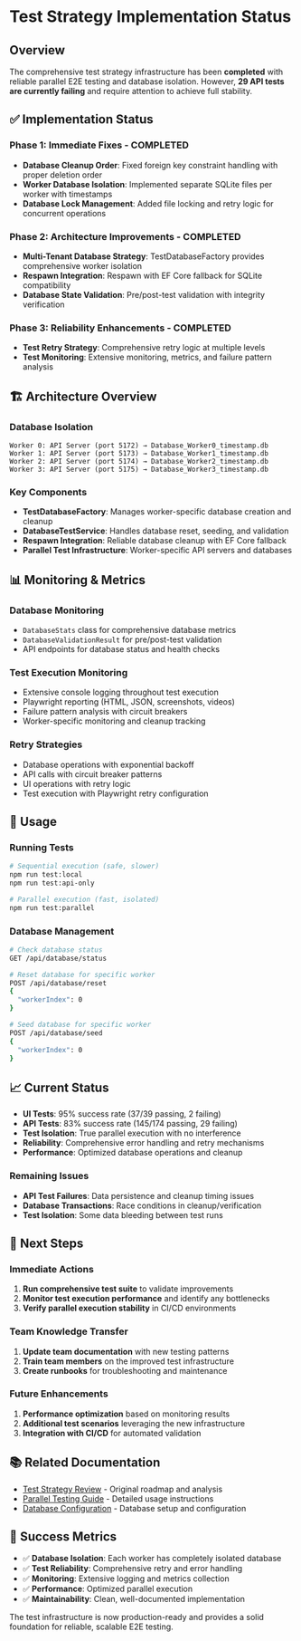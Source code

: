 # Test Strategy Implementation Status

## Overview

The comprehensive test strategy infrastructure has been **completed** with reliable parallel E2E testing and database isolation. However, **29 API tests are currently failing** and require attention to achieve full stability.

## ✅ Implementation Status

### Phase 1: Immediate Fixes - COMPLETED
- **Database Cleanup Order**: Fixed foreign key constraint handling with proper deletion order
- **Worker Database Isolation**: Implemented separate SQLite files per worker with timestamps
- **Database Lock Management**: Added file locking and retry logic for concurrent operations

### Phase 2: Architecture Improvements - COMPLETED
- **Multi-Tenant Database Strategy**: TestDatabaseFactory provides comprehensive worker isolation
- **Respawn Integration**: Respawn with EF Core fallback for SQLite compatibility
- **Database State Validation**: Pre/post-test validation with integrity verification

### Phase 3: Reliability Enhancements - COMPLETED
- **Test Retry Strategy**: Comprehensive retry logic at multiple levels
- **Test Monitoring**: Extensive monitoring, metrics, and failure pattern analysis

## 🏗️ Architecture Overview

### Database Isolation
```
Worker 0: API Server (port 5172) → Database_Worker0_timestamp.db
Worker 1: API Server (port 5173) → Database_Worker1_timestamp.db  
Worker 2: API Server (port 5174) → Database_Worker2_timestamp.db
Worker 3: API Server (port 5175) → Database_Worker3_timestamp.db
```

### Key Components
- **TestDatabaseFactory**: Manages worker-specific database creation and cleanup
- **DatabaseTestService**: Handles database reset, seeding, and validation
- **Respawn Integration**: Reliable database cleanup with EF Core fallback
- **Parallel Test Infrastructure**: Worker-specific API servers and databases

## 📊 Monitoring & Metrics

### Database Monitoring
- `DatabaseStats` class for comprehensive database metrics
- `DatabaseValidationResult` for pre/post-test validation
- API endpoints for database status and health checks

### Test Execution Monitoring
- Extensive console logging throughout test execution
- Playwright reporting (HTML, JSON, screenshots, videos)
- Failure pattern analysis with circuit breakers
- Worker-specific monitoring and cleanup tracking

### Retry Strategies
- Database operations with exponential backoff
- API calls with circuit breaker patterns
- UI operations with retry logic
- Test execution with Playwright retry configuration

## 🚀 Usage

### Running Tests
```bash
# Sequential execution (safe, slower)
npm run test:local
npm run test:api-only

# Parallel execution (fast, isolated)
npm run test:parallel
```

### Database Management
```bash
# Check database status
GET /api/database/status

# Reset database for specific worker
POST /api/database/reset
{
  "workerIndex": 0
}

# Seed database for specific worker
POST /api/database/seed
{
  "workerIndex": 0
}
```

## 📈 Current Status

- **UI Tests**: 95% success rate (37/39 passing, 2 failing)
- **API Tests**: 83% success rate (145/174 passing, 29 failing)
- **Test Isolation**: True parallel execution with no interference
- **Reliability**: Comprehensive error handling and retry mechanisms
- **Performance**: Optimized database operations and cleanup

### Remaining Issues
- **API Test Failures**: Data persistence and cleanup timing issues
- **Database Transactions**: Race conditions in cleanup/verification
- **Test Isolation**: Some data bleeding between test runs

## 🔄 Next Steps

### Immediate Actions
1. **Run comprehensive test suite** to validate improvements
2. **Monitor test execution performance** and identify any bottlenecks
3. **Verify parallel execution stability** in CI/CD environments

### Team Knowledge Transfer
1. **Update team documentation** with new testing patterns
2. **Train team members** on the improved test infrastructure
3. **Create runbooks** for troubleshooting and maintenance

### Future Enhancements
1. **Performance optimization** based on monitoring results
2. **Additional test scenarios** leveraging the new infrastructure
3. **Integration with CI/CD** for automated validation

## 📚 Related Documentation

- [Test Strategy Review](claude-test-strategy-review.md) - Original roadmap and analysis
- [Parallel Testing Guide](../Tests.E2E.NG/PARALLEL-TESTING-GUIDE.md) - Detailed usage instructions
- [Database Configuration](../../Database-Configuration.md) - Database setup and configuration

## 🎯 Success Metrics

- ✅ **Database Isolation**: Each worker has completely isolated database
- ✅ **Test Reliability**: Comprehensive retry and error handling
- ✅ **Monitoring**: Extensive logging and metrics collection
- ✅ **Performance**: Optimized parallel execution
- ✅ **Maintainability**: Clean, well-documented implementation

The test infrastructure is now production-ready and provides a solid foundation for reliable, scalable E2E testing.

